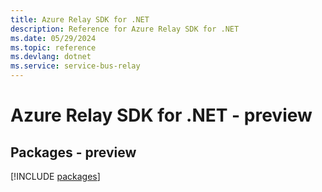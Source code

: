 ```yaml
---
title: Azure Relay SDK for .NET
description: Reference for Azure Relay SDK for .NET
ms.date: 05/29/2024
ms.topic: reference
ms.devlang: dotnet
ms.service: service-bus-relay
---
```

# Azure Relay SDK for .NET - preview
## Packages - preview
[!INCLUDE [packages](relay-index.md)]